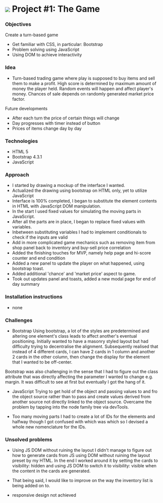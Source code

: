 # ![](https://ga-dash.s3.amazonaws.com/production/assets/logo-9f88ae6c9c3871690e33280fcf557f33.png) Project #1: The Game

### Objectives

Create a turn-based game

* Get familiar with CSS, in particular: Bootstrap
* Problem solving using JavaScript
* Using DOM to achieve interactivity

### Idea
* Turn-based trading game where play is supposed to buy items and sell them to make a profit. High score is determined by maximum amount of money the player held. Random events will happen and affect player's money. Chances of sale depends on randomly generated market price factor.

Future developments
* After each turn the price of certain things will change
* Day progresses with timer instead of button
* Prices of items change day by day

### Technologies
* HTML 5
* Bootstrap 4.3.1
* JavaScript

### Approach
* I started by drawing a mockup of the interface I wanted.
* Actualized the drawing using bootstrap on HTML only, yet to utilize JavaScript
* Interface is 100% completed, I began to substitute the element contents in HTML with JavaScript DOM manipulation.
* In the start I used fixed values for simulating the moving parts in JavaScript.
* After all the parts are in place, I began to replace fixed values with variables.
* Inbetween substituting variables I had to implement conditionals to check if the inputs are valid
* Add in more complicated game mechanics such as removing item from shop panel back to inventory and buy-sell price correlation
* Added the finishing touches for MVP, namely help page and hi-score counter and end condition
* Added a new panel to update the player on what happened, using bootstrap toast.
* Added additional 'chance' and 'market price' aspect to game.
* Took out updates panel and toasts, added a new modal page for end of day summary

### Installation instructions
* none

### Challenges
* Bootstrap
Using bootstrap, a lot of the styles are predetermined and altering one element's class leads to affect another's eventual positioning. Initially wanted to have a masonry styled layout but had difficulty trying to decentralise the alignment. Subsequently realised that instead of 4 different cards, I can have 2 cards in 1 column and another 2 cards in the other column, then change the display for the element that I wanted to be off-center.

Bootstrap was also challenging in the sense that I had to figure out the class attribute that was directly affecting the parameter I wanted to change e.g. margin. It was difficult to see at first but eventually I got the hang of it.

* JavaScript
Trying to get hold of the object and passing values to and fro the object source rather than to pass and create values derived from another source not directly linked to the object source. Overcame the problem by tapping into the node family tree via devTools.

* Too many moving parts
I had to create a lot of IDs for the elements and halfway though I got confused with which was which so I devised a whole new nomenclature for the IDs.

### Unsolved problems
* Using JS DOM without ruining the layout
I didn't manage to figure out how to generate cards from JS using DOM without ruining the layout preset by my HTML. In the end I worked around it by setting the cards to visibility: hidden and using JS DOM to switch it to visibility: visible when the content in the cards are generated.

* That being said, I would like to improve on the way the inventory list is being added on to.

* responsive design not achieved